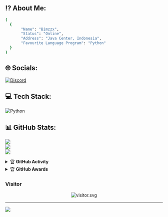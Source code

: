 ## ⁉️ About Me:
```bash
(
  {
       "Name": "Bimzzx",
       "Status": "Online",
       "Address": "Java Center, Indonesia",
       "Favourite Language Program": "Python"
  }
)
```

## 🌐 Socials:
[![Discord](https://img.shields.io/badge/Discord-%237289DA.svg?logo=discord&logoColor=white)](https://discord.com/) 

## 💻 Tech Stack:
![Python](https://img.shields.io/badge/python-3670A0?style=for-the-badge&logo=python&logoColor=ffdd54)

## 📊 GitHub Stats:
![](https://github-readme-stats.vercel.app/api?username=Bimzzx&theme=dracula&hide_border=false&include_all_commits=false&count_private=false)<br/>
![](https://github-readme-streak-stats.herokuapp.com/?user=Bimzzx&theme=dracula&hide_border=false)<br/>
![](https://github-readme-stats.vercel.app/api/top-langs/?username=Bimzzx&theme=dracula&hide_border=false&include_all_commits=false&count_private=false&layout=compact)

<details>
    <summary>&#127942 <b>GitHub Activity</b></summary><br/>

![Metrics](https://metrics.lecoq.io/Bimzzx?)
</details> 

<details>
    <summary>&#127942 <b>GitHub Awards</b></summary><br/>

![Github Trophy](https://github-profile-trophy.vercel.app/?username=Bimzzx)

</details>

<h3 align="left">Visitor</h3>
<p align="center">
<img src="https://count.caliphdev.my.id/get/@Bimzzx?theme=rule34" alt="visitor.svg">
</p>

---
[![](https://visitcount.itsvg.in/api?id=Bimzzx&icon=0&color=0)](https://visitcount.itsvg.in)
